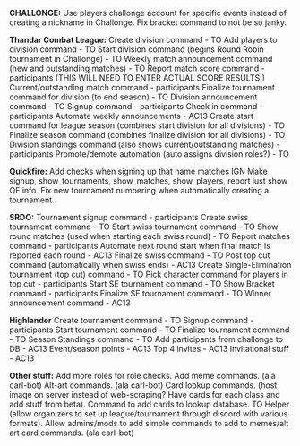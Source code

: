 **CHALLONGE:**
Use players challonge account for specific events instead of creating a nickname in Challonge.
Fix bracket command to not be so janky.

**Thandar Combat League:**
Create division command - TO
Add players to division command - TO
Start division command (begins Round Robin tournament in Challonge) - TO
Weekly match announcement command (new and outstanding matches) - TO
Report match score command - participants (THIS WILL NEED TO ENTER ACTUAL SCORE RESULTS!)
Current/outstanding match command - participants
Finalize tournament command for division (to end season) - TO
Division announcement command - TO
Signup command - participants
Check in command - participants
Automate weekly announcements - AC13
Create start command for league season (combines start division for all divisions) - TO
Finalize season command (combines finalize division for all divisions) - TO
Division standings command (also shows current/outstanding matches) - participants
Promote/demote automation (auto assigns division roles?) - TO

**Quickfire:**
Add checks when signing up that name matches IGN
Make signup, show_tournaments, show_matches, show_players, report just show QF info.
Fix new tournament numbering when automatically creating a tournament.

**SRDO:**
Tournament signup command - participants
Create swiss tournament command - TO
Start swiss tournament command - TO
Show round matches (used when starting each swiss round) - TO
Report matches command - participants
Automate next round start when final match is reported each round - AC13
Finalize swiss command - TO
Post top cut command (automatically when swiss ends) - AC13
Create Single-Elimination tournament (top cut) command - TO
Pick character command for players in top cut - participants
Start SE tournament command - TO
Show Bracket command - participants
Finalize SE tournament command - TO
Winner announcement command - AC13

**Highlander**
Create tournament command - TO
Signup command - participants
Start tournament command - TO
Finalize tournament command - TO
Season Standings command - TO
Add participants from challonge to DB - AC13
Event/season points - AC13
Top 4 invites - AC13
Invitational stuff - AC13


**Other stuff:**
Add more roles for role checks.
Add meme commands. (ala carl-bot)
Alt-art commands. (ala carl-bot)
Card lookup commands. (host image on server instead of web-scraping? Have cards for each class and add stuff from beta).
Command to add cards to lookup database.
TO Helper (allow organizers to set up league/tournament through discord with various formats).
Allow admins/mods to add simple commands to add to memes/alt art card commands. (ala carl-bot)